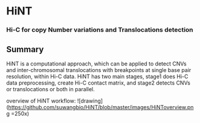 # HiNT
### Hi-C for copy Number variations and Translocations detection

## Summary
HiNT is a computational approach, which can be applied to detect CNVs and inter-chromosomal translocations with breakpoints at single base pair resolution, within Hi-C data. HiNT has two main stages, stage1 does Hi-C data preprocessing, create Hi-C contact matrix, and stage2 detects CNVs or translocations or both in parallel.

overview of HiNT workflow: 
![drawing](https://github.com/suwangbio/HiNT/blob/master/images/HiNToverview.png =250x)


